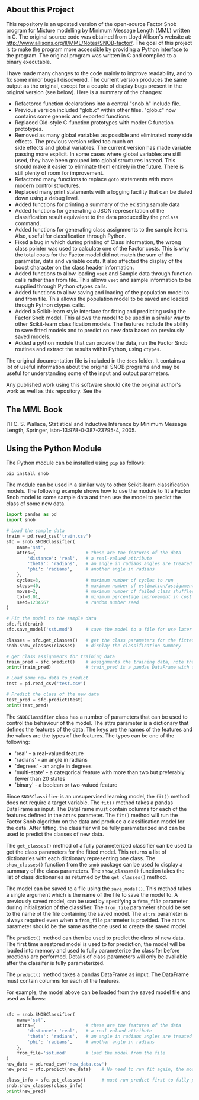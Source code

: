 
About this Project
------------------
This repository is an updated version of the open-source Factor Snob program for Mixture modelling by Minimum Message
Length (MML) written in C.  The original source code was obtained from Lloyd Allison's website at:
http://www.allisons.org/ll/MML/Notes/SNOB-factor/. The goal of this project is to make the program more accessible by 
providing a Python interface to the program. The original program was written in C and compiled to a binary executable.

I have made many changes to the code mainly to improve readability, and to fix some minor bugs I discovered. The current
version produces the same output as the original, except for a couple of display bugs present in the
original version (see below). Here is a summary of the changes:  

* Refactored function declarations into a central "snob.h" include file.
* Previous version included "glob.c" within other files. "glob.c" now contains some generic and exported functions.
* Replaced Old-style C-function prototypes with moder C function prototypes.
* Removed as many global variables as possible and eliminated many side effects. The previous version relied too much on  
  side effects and global variables. The current version has made variable passing more explicit. In some cases where 
  global variables are still used, they have been grouped into global structures instead. This should make it easier to
  eliminate them entirely in the future. There is still plenty of room for improvement.
* Refactored many functions to replace `goto` statements with more modern control structures.
* Replaced many print statements with a logging facility that can be dialed down using a debug level.
* Added functions for printing a summary of the existing sample data
* Added functions for generating a JSON representation of the classification result equivalent to the data produced by 
  the `prclass` command.
* Added functions for generating class assignments to the sample items. Also, useful for classification through Python.
* Fixed a bug in which during printing of Class information, the wrong class pointer was used to calculate one of the
  Factor costs. This is why the total costs for the Factor model did not match the sum of the parameter, data and 
  variable costs. It also affected the display of the boost character on the class header information.
* Added functions to allow loading `vset` and Sample data through function calls rather than from file. This allows 
  `vset` and sample information to be supplied through Python ctypes calls. 
* Added functions to allow saving and loading of the population model to and from file. This allows the population model
  to be saved and loaded through Python ctypes calls.
* Added a Scikit-learn style interface for fitting and predicting using the Factor Snob model. This allows the model to
  be used in a similar way to other Scikit-learn classification models. The features include the ability to save fitted
  models and to predict on new data based on previously saved models.
* Added a python module that can provide the data, run the Factor Snob routines and extract the results within Python, 
  using `ctypes`.

The original documentation file is included in the `docs` folder. It contains a lot of useful information about the 
original SNOB programs and may be useful for understanding some of the input and output parameters.

Any published work using this software should cite the original author's work as well as this repository. See the

The MML Book
------------
[1] C. S. Wallace,
    Statistical and Inductive Inference by Minimum Message Length,
    Springer, isbn-13:978-0-387-23795-4, 2005.

Using the Python Module
-----------------------

The Python module can be installed using `pip` as follows:

    pip install snob

The module can be used in a similar way to other Scikit-learn classification models. The following example shows how to
use the module to fit a Factor Snob model to some sample data and then use the model to predict the class of some new
data.

```python
import pandas as pd
import snob

# Load the sample data
train = pd.read_csv('train.csv')  
sfc = snob.SNOBClassifier(
    name='sst',
    attrs={                   # these are the features of the data
        'distance': 'real',   # a real-valued attribute
        'theta': 'radians',   # an angle in radians angles are treated specially
        'phi': 'radians',     # another angle in radians 
    },
    cycles=3,                 # maximum number of cycles to run
    steps=40,                 # maximum number of estimation/assignment steps to run
    moves=2,                  # maximum number of failed class shuffles before giving up each cycle
    tol=0.01,                 # minimum percentage improvement in cost to indicate convergence
    seed=1234567              # random number seed
)

# Fit the model to the sample data
sfc.fit(train)
sfc.save_model('sst.mod')     # save the model to a file for use later

classes = sfc.get_classes()   # get the class parameters for the fitted model
snob.show_classes(classes)    # display the classification summary

# get class assignments for training data
train_pred = sfc.predict()    # assignments the training data, note that predict is called without arguments
print(train_pred)             # train_pred is a pandas DataFrame with the class assignments

# Load some new data to predict
test = pd.read_csv('test.csv')

# Predict the class of the new data
test_pred = sfc.predict(test)
print(test_pred)

```

The `SNOBClassifier` class has a number of parameters that can be used to control the behaviour of the model. The
attrs parameter is a dictionary that defines the features of the data. The keys are the names of the features and the
values are the types of the features. The types can be one of the following:

* 'real' - a real-valued feature
* 'radians' - an angle in radians
* 'degrees' - an angle in degrees
* 'multi-state' - a categorical feature with more than two but preferably fewer than 20 states
* 'binary' - a boolean or two-valued feature

Since `SNOBClassifier` is an unsupervised learning model, the `fit()` method does not require a target variable. The
`fit()` method takes a pandas DataFrame as input. The DataFrame must contain columns for each of the features defined in
the `attrs` parameter. The `fit()` method will run the Factor Snob algorithm on the data and produce a classification 
model for the data.  After fitting, the classifier will be fully parameterized and can be used to predict the classes of
new data. 

The `get_classes()` method of a fully parameterized classifier can be used to get the class parameters for the fitted
model. This returns a list of dictionaries with each dictionary representing one class. The `show_classes()` function from
the `snob` package can be used to display a summary of the class parameters. The `show_classes()` function takes the list
of class dictionaries as returned by the `get_classes()` method.

The model can be saved to a file using the `save_model()`. This method takes a single argument which is the name of the
file to save the model to. A previously saved model, can be used by specifying a `from_file` parameter during
initialization of the classifier. The `from_file` parameter should be set to the name of the file containing the saved
model. The `attrs` parameter is always required even when a `from_file` parameter is provided. The `attrs` parameter
should be the same as the one used to create the saved model.

The `predict()` method can then be used to predict the class of new data. The first time a restored model is used to 
for prediction, the model will be loaded into memory and used to fully parameterize the classifer before prections
are performed. Details of class parameters will only be available after the classifer is fully parameterized. 

The `predict()` method takes a pandas DataFrame as input. The DataFrame must contain columns for each of the features.

For example, the model above can be loaded from the saved model file and used as follows:

```python

sfc = snob.SNOBClassifier(
    name='sst',
    attrs={                   # these are the features of the data
        'distance': 'real',   # a real-valued attribute
        'theta': 'radians',   # an angle in radians angles are treated specially
        'phi': 'radians',     # another angle in radians 
    },
    from_file='sst.mod'       # load the model from the file
)
new_data = pd.read_csv('new_data.csv')
new_pred = sfc.predict(new_data)    # No need to run fit again, the model will be loaded from the file

class_info = sfc.get_classes()      # must run predict first to fully parameterize the model
snob.show_classes(class_info)
print(new_pred)

```

